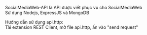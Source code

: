 SocialMediaWeb-API là API được viết phục vụ cho SocialMediaWeb  
Sử dụng Nodejs, ExpressJS và MongoDB   

Hướng dẫn sử dụng api.http:   
Tải extension REST Client, mở file api.http, ấn vào "send request"